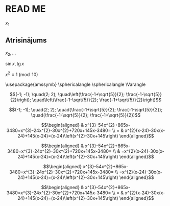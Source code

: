 # READ ME

$x_1$

## Atrisinājums

$x_2, \ldots$

$\sin x, \mbox{tg}\, x$

$x^2 \equiv 1 \pmod {10}$

 \usepackage{amssymb}
\sphericalangle 
\sphericalangle
\Varangle 

$$(-1; -1); \quad(2; 2); \quad\left(\frac{-1+\sqrt{5}}{2}; 
\frac{-1-\sqrt{5}}{2}\right); \quad\left(\frac{-1-\sqrt{5}}{2}; 
\frac{-1+\sqrt{5}}{2}\right)$$

$$(-1; -1); \quad(2; 2); \quad(\frac{-1+\sqrt{5}}{2}; 
\frac{-1-\sqrt{5}}{2}); \quad(\frac{-1-\sqrt{5}}{2}; 
\frac{-1+\sqrt{5}}{2})$$


$$\begin{aligned}
& x^{3}-54x^{2}+865x-3480=x^{3}-24x^{2}-30x^{2}+720x+145x-3480= \\
= & x^{2}(x-24)-30x(x-24)+145(x-24)=(x-24)\left(x^{2}-30x+145\right)
\end{aligned}$$

$$\begin{aligned}
& x^{3}-54x^{2}+865x-3480=x^{3}-24x^{2}-30x^{2}+720x+145x-3480= \\
& =x^{2}(x-24)-30x(x-24)+145(x-24)=(x-24)\left(x^{2}-30x+145\right)
\end{aligned}$$

$$\begin{aligned}
x^{3}-54x^{2}+865x-3480=x^{3}-24x^{2}-30x^{2}+720x+145x-3480= \\
=x^{2}(x-24)-30x(x-24)+145(x-24)=(x-24)\left(x^{2}-30x+145\right)
\end{aligned}$$

$$\begin{aligned}
 & x^{3}-54x^{2}+865x-3480=x^{3}-24x^{2}-30x^{2}+720x+145x-3480= \\
= & x^{2}(x-24)-30x(x-24)+145(x-24)=(x-24)\left(x^{2}-30x+145\right)
\end{aligned}$$
